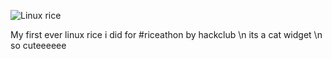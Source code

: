 ![Linux rice](https://github.com/user-attachments/assets/ba13c318-d319-40cc-a6c1-b3c8dc8f374d)

My first ever linux rice i did for #riceathon by hackclub
\n its a cat widget
\n so cuteeeeee
